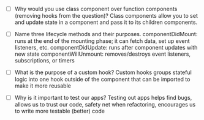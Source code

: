 - [ ] Why would you use class component over function components (removing hooks from the question)?
    Class components allow you to set and update state in a component and pass it to its children components.

- [ ] Name three lifecycle methods and their purposes.
    componentDidMount: runs at the end of the mounting phase; it can fetch data, set up event listeners, etc.
    componentDidUpdate: runs after component updates with new state
    componentWillUnmount: removes/destroys event listeners, subscriptions, or timers

- [ ] What is the purpose of a custom hook?
    Custom hooks groups stateful logic into one hook outside of the component that can be imported to make it more reusable

- [ ] Why is it important to test our apps?
    Testing out apps helps find bugs, allows us to trust our code, safety net when refactoring, encourages us to write more testable (better) code